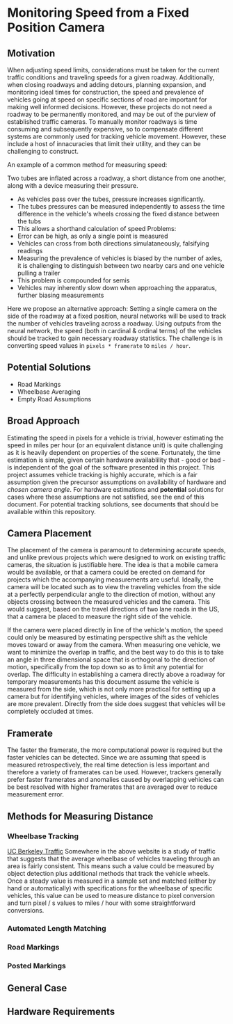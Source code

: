 # Monitoring Speed from a Fixed Position Camera

## Motivation
When adjusting speed limits, considerations must be taken for the current traffic conditions and traveling speeds for a given roadway.
Additionally, when closing roadways and adding detours, planning expansion, and monitoring ideal times for construction, 
the speed and prevalence of vehicles going at speed on specific sections of road are important for making well informed decisions.
However, these projects do not need a roadway to be permanently monitored, and may be out of the purview of established traffic cameras. 
To manually monitor roadways is time consuming and subsequently expensive, so to compensate different systems are commonly used for tracking vehicle movement.
However, these include a host of innacuracies that limit their utility, and they can be challenging to construct.

An example of a common method for measuring speed:  

Two tubes are inflated across a roadway, a short distance from one another, along with a device measuring their pressure.
- As vehicles pass over the tubes, pressure increases significantly.
- The tubes pressures can be measured independently to assess the time difference in the vehicle's wheels crossing the fixed distance between the tubs
- This allows a shorthand calculation of speed
Problems:
- Error can be high, as only a single point is measured
- Vehicles can cross from both directions simulataneously, falsifying readings
- Measuring the prevalence of vehicles is biased by the number of axles,
it is challenging to distinguish between two nearby cars and one vehicle pulling a trailer
- This problem is compounded for semis 
- Vehicles may inherently slow down when approaching the apparatus, further biasing measurements

Here we propose an alternative approach: Setting a single camera on the side of the roadway at a fixed position, neural networks will be used to track the number of vehicles traveling across a roadway. Using outputs from the neural network, the speed (both in cardinal & ordinal terms) of the vehicles should be tracked to gain necessary roadway statistics.
The challenge is in converting speed values in `pixels * framerate` to `miles / hour`.

## Potential Solutions
- Road Markings
- Wheelbase Averaging
- Empty Road Assumptions

## Broad Approach
Estimating the speed in pixels for a vehicle is trivial, however estimating the speed in miles per hour (or an equivalent distance unit) is quite challenging as it is heavily dependent on properties of the scene. Fortunately, the time estimation is simple, given certain hardware availablility that - good or bad - is independent of the goal of the software presented in this project. This project assumes vehicle tracking is highly accurate, which is a fair assumption given the precursor assumptions on availability of hardware and _chosen camera angle_. For hardware estimations and **potential** solutions for cases where these assumptions are not satisfied, see the end of this document. For potential tracking solutions, see documents that should be available within this repository.

## Camera Placement
The placement of the camera is paramount to determining accurate speeds, and unlike previous projects which were designed to work on existing traffic cameras, the situation is justifiable here. The idea is that a mobile camera would be available, or that a camera could be erected on demand for projects which the accompanying measurements are useful. Ideally, the camera will be located such as to view the traveling vehicles from the side at a perfectly perpendicular angle to the direction of motion, without any objects crossing between the measured vehicles and the camera. This would suggest, based on the travel directions of two lane roads in the US, that a camera be placed to measure the right side of the vehicle.

If the camera were placed directly in line of the vehicle's motion, the speed could only be measured by estimating perspective shift as the vehicle moves toward or away from the camera. When measuring one vehicle, we want to minimize the overlap in traffic, and the best way to do this is to take an angle in three dimensional space that is orthogonal to the direction of motion, specifically from the top down so as to limit any potential for overlap. The difficulty in establishing a camera directly above a roadway for temporary measurements has this document assume the vehicle is measured from the side, which is not only more practical for setting up a camera but for identifying vehicles, where images of the sides of vehicles are more prevalent. Directly from the side does suggest that vehicles will be completely occluded at times.

## Framerate
The faster the framerate, the more computational power is required but the faster vehicles can be detected. Since we are assuming that speed is measured retrospectively, the real time detection is less important and therefore a variety of framerates can be used. However, trackers generally prefer faster framerates and anomalies caused by overlapping vehicles can be best resolved with higher framerates that are averaged over to reduce measurement error.

## Methods for Measuring Distance
### Wheelbase Tracking
[UC Berkeley Traffic](https://path.berkeley.edu/research/traffic-operations)
Somewhere in the above website is a study of traffic that suggests that the average wheelbase of vehicles traveling through an area is fairly consistent. This means such a value could be measured by object detection plus additional methods that track the vehicle wheels. Once a steady value is measured in a sample set and matched (either by hand or automatically) with specifications for the wheelbase of specific vehicles, this value can be used to measure distance to pixel conversion and turn pixel / s values to miles / hour with some straightforward conversions.

### Automated Length Matching


### Road Markings


### Posted Markings


## General Case

## Hardware Requirements

